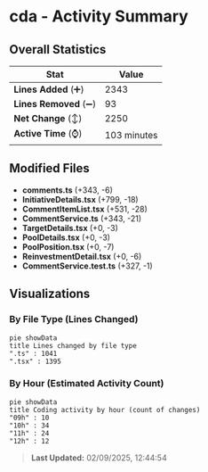 # cda - Activity Summary 

## Overall Statistics

| Stat                   | Value                                                             |
| ---------------------- | ----------------------------------------------------------------- |
| **Lines Added** (➕)   | 2343                                          |
| **Lines Removed** (➖) | 93                                        |
| **Net Change** (↕)    | 2250                |
| **Active Time** (⌚)   | 103 minutes |


## Modified Files
- **comments.ts** (+343, -6)
- **InitiativeDetails.tsx** (+799, -18)
- **CommentItemList.tsx** (+531, -28)
- **CommentService.ts** (+343, -21)
- **TargetDetails.tsx** (+0, -3)
- **PoolDetails.tsx** (+0, -3)
- **PoolPosition.tsx** (+0, -7)
- **ReinvestmentDetail.tsx** (+0, -6)
- **CommentService.test.ts** (+327, -1)

## Visualizations

### By File Type (Lines Changed)

```mermaid
pie showData
title Lines changed by file type
".ts" : 1041
".tsx" : 1395
```

### By Hour (Estimated Activity Count)

```mermaid
pie showData
title Coding activity by hour (count of changes)
"09h" : 10
"10h" : 34
"11h" : 24
"12h" : 12
```


> **Last Updated:** 02/09/2025, 12:44:54